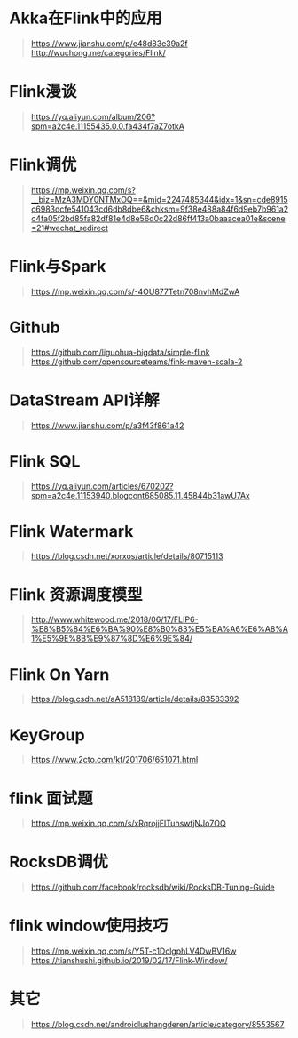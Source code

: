 # Akka在Flink中的应用
> https://www.jianshu.com/p/e48d83e39a2f 
> http://wuchong.me/categories/Flink/
    
# Flink漫谈
> https://yq.aliyun.com/album/206?spm=a2c4e.11155435.0.0.fa434f7aZ7otkA
 
# Flink调优
> https://mp.weixin.qq.com/s?__biz=MzA3MDY0NTMxOQ==&mid=2247485344&idx=1&sn=cde8915c6983dcfe541043cd6db8dbe6&chksm=9f38e488a84f6d9eb7b961a2c4fa05f2bd85fa82df81e4d8e56d0c22d86ff413a0baaacea01e&scene=21#wechat_redirect

# Flink与Spark
> https://mp.weixin.qq.com/s/-4OU877Tetn708nvhMdZwA

# Github
> https://github.com/liguohua-bigdata/simple-flink
> https://github.com/opensourceteams/fink-maven-scala-2
    
# DataStream API详解
> https://www.jianshu.com/p/a3f43f861a42
    
# Flink SQL
> https://yq.aliyun.com/articles/670202?spm=a2c4e.11153940.blogcont685085.11.45844b31awU7Ax
    
# Flink Watermark
> https://blog.csdn.net/xorxos/article/details/80715113    
    
# Flink 资源调度模型
> http://www.whitewood.me/2018/06/17/FLIP6-%E8%B5%84%E6%BA%90%E8%B0%83%E5%BA%A6%E6%A8%A1%E5%9E%8B%E9%87%8D%E6%9E%84/
    
# Flink On Yarn
> https://blog.csdn.net/aA518189/article/details/83583392    

# KeyGroup
> https://www.2cto.com/kf/201706/651071.html    

# flink 面试题
> https://mp.weixin.qq.com/s/xRqrojjFITuhswtjNJo7OQ

# RocksDB调优
> https://github.com/facebook/rocksdb/wiki/RocksDB-Tuning-Guide

# flink window使用技巧
> https://mp.weixin.qq.com/s/Y5T-c1DclgphLV4DwBV16w
> https://tianshushi.github.io/2019/02/17/Flink-Window/

# 其它
> https://blog.csdn.net/androidlushangderen/article/category/8553567    